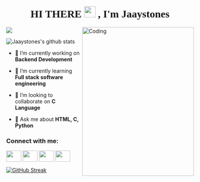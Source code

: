 <h1 style="font-family:script;" align="center"> HI THERE <img src="https://github.com/TheDudeThatCode/TheDudeThatCode/blob/master/Assets/Hi.gif" width="30px">
, I'm Jaaystones</h1>
<img align="right" alt="Coding" width="300" height="400" src="https://media.tenor.com/AlUkiGkR2j8AAAAM/new-game-ahagon-umiko-programming.gif">

<p><img align="center" src="https://github-readme-stats.vercel.app/api/top-langs/?username=Jaaystones&layout=compact&theme=dark&hide_border=false" /></p>
<p><img align="center" src="https://github-readme-stats.vercel.app/api?username=Nightburnn&show_icons=true&include_all_commits=true&count_private=true&layout=compact&theme=dark&hide_border=false&border_radius=2&hide=contribs" alt="Jaaystones's github stats" /></p>





- 🔭 I’m currently working on **Backend Development**

- 🌱 I’m currently learning **Full stack software engineering**

- 👯 I’m looking to collaborate on **C Language**

- 💬 Ask me about **HTML, C, Python**


</p>

<!--
**Jaaystones/Jaaystones** is a ✨ _special_ ✨ repository because its `README.md` (this file) appears on your GitHub profile.

Here are some ideas to get you started:

- 🔭 I’m currently working on ...
- 🌱 I’m currently learning ...
- 👯 I’m looking to collaborate on ...
- 🤔 I’m looking for help with ...
- 💬 Ask me about ...
- 📫 How to reach me: ...
- 😄 Pronouns: ...
- ⚡ Fun fact: ...
-->

<h3 align="left">Connect with me:</h3>
<p align="left">
<a href="your link" target="blank"><img align="center" src="https://cdn.jsdelivr.net/npm/simple-icons@3.0.1/icons/twitter.svg" alt="" height="30" width="40" /></a>
<a href="your link" target="blank"><img align="center" src="https://cdn.jsdelivr.net/npm/simple-icons@3.0.1/icons/linkedin.svg" alt="" height="30" width="40" /></a>
<a href="your link" target="blank"><img align="center" src="https://cdn.jsdelivr.net/npm/simple-icons@3.0.1/icons/instagram.svg" alt="" height="30" width="40" /></a>
<a href="your link" target="blank"><img align="center" src="https://cdn.jsdelivr.net/npm/simple-icons@3.0.1/icons/youtube.svg" alt="" height="30" width="40" /></a>
</p>

[![GitHub Streak](http://github-readme-streak-stats.herokuapp.com?user=Jaaystones&theme=blood-dark&date_format=M%20j%5B%2C%20Y%5D&mode=weekly)](https://git.io/streak-stats)

